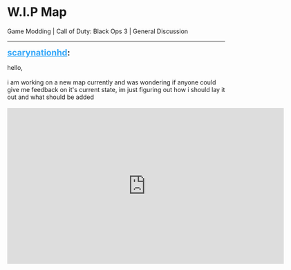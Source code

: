 # W.I.P Map
Game Modding | Call of Duty: Black Ops 3 | General Discussion

---
<strong style="font-size: 1.4em;"><span style="text-decoration: underline;text-decoration-color: #34a7f9;"><span style="color:#34a7f9;">scarynationhd</span></span>:</strong>

<p>hello,<br /><br />i am working on a new map currently and was wondering if anyone could give me feedback on it&#39;s current state, im just figuring out how i should lay it out and what should be added<br /><br /><iframe type="text/html" width="640" height="360" src="https://www.youtube.com/embed/hm0e3z5" frameborder="0"></iframe></p>
